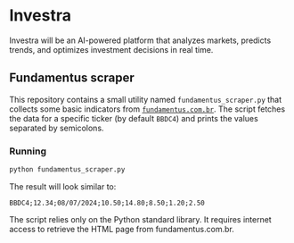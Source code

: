 # Investra
Investra will be an AI-powered platform that analyzes markets, predicts trends, and optimizes investment decisions in real time.

## Fundamentus scraper

This repository contains a small utility named `fundamentus_scraper.py` that
collects some basic indicators from
[`fundamentus.com.br`](https://www.fundamentus.com.br/). The script fetches the
data for a specific ticker (by default `BBDC4`) and prints the values separated
by semicolons.

### Running

```bash
python fundamentus_scraper.py
```

The result will look similar to:

```
BBDC4;12.34;08/07/2024;10.50;14.80;8.50;1.20;2.50
```

The script relies only on the Python standard library. It requires internet
access to retrieve the HTML page from fundamentus.com.br.
